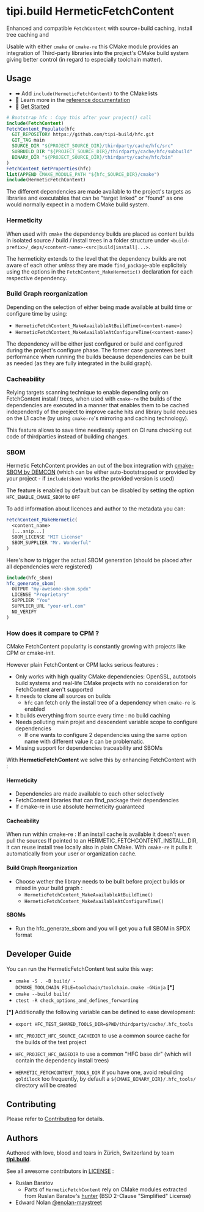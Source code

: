 # tipi.build HermeticFetchContent

Enhanced and compatible `FetchContent` with source+build caching, install tree caching and  

Usable with either `cmake` or `cmake-re` this CMake module provides an 
integration of  Third-party libraries into the project's CMake build system 
giving better control (in regard to especially toolchain matter).

## Usage

* ➡ Add `include(HermeticFetchContent)` to the CMakelists
* 📘 Learn more in the [reference documentation](https://tipi-build.github.io/hfc/)
* 🚀 [Get Started](./example/get-started/)
```cmake
# Bootstrap hfc : Copy this after your project() call
include(FetchContent)
FetchContent_Populate(hfc
  GIT_REPOSITORY https://github.com/tipi-build/hfc.git
  GIT_TAG main
  SOURCE_DIR "${PROJECT_SOURCE_DIR}/thirdparty/cache/hfc/src"
  SUBBUILD_DIR "${PROJECT_SOURCE_DIR}/thirdparty/cache/hfc/subbuild"
  BINARY_DIR "${PROJECT_SOURCE_DIR}/thirdparty/cache/hfc/bin"
)
FetchContent_GetProperties(hfc)
list(APPEND CMAKE_MODULE_PATH "${hfc_SOURCE_DIR}/cmake")
include(HermeticFetchContent)
```

The different dependencies are made available to the project's targets as 
libraries and executables that can be "target linked" or "found" as one would 
normally expect in a modern CMake build system.

### Hermeticity

When used with `cmake` the dependency builds are placed as content builds in 
isolated source / build / install trees in a folder structure under
`<build-prefix>/_deps/<content-name>-<src|build|install|...>`.
 
The hermeticity extends to the level that the dependency builds are not aware
of each other *unless* they are made `find_package`-able explicitely using 
the options in the `FetchContent_MakeHermetic()` declaration for each
respective dependency.

### Build Graph reorganization

Depending on the selection of either being made available at build time or 
configure time by using:

  * `HermeticFetchContent_MakeAvailableAtBuildTime(<content-name>)`
  * `HermeticFetchContent_MakeAvailableAtConfigureTime(<content-name>)`

The dependency will be either just configured or build and configured during the
project's configure phase. The former case guarentees best performance when 
running the builds because dependencies can be built as needed (as they are 
fully integrated in the build graph).

### Cacheability

Relying targets scanning technique to enable depending only on FetchContent 
install/ trees, when used with `cmake-re` the builds of the dependencies are
executed in a manner that enables them to be cached independently of the project
to improve cache hits and library build reeuses on the L1 cache (by using
 `cmake-re`'s mirroring and caching technology).

This feature allows to save time needlessly spent on CI runs checking out code
of thirdparties instead of building changes.

### SBOM

Hermetic FetchContent provides an out of the box integration with 
[cmake-SBOM by DEMCON](https://github.com/DEMCON/cmake-sbom.git) (which can be 
either auto-bootstrapped or provided by your project - if `include(sbom)` works
the provided version is used)

The feature is enabled by default but can be disabled by setting the option
`HFC_ENABLE_CMAKE_SBOM` to `OFF`

To add information about licences and author to the metadata you can:

```cmake
FetchContent_MakeHermetic(
  <content_name>
  [...snip...]
  SBOM_LICENSE "MIT License"
  SBOM_SUPPLIER "Mr. Wonderful"
)
```

Here's how to trigger the actual SBOM generation (should be placed after all dependencies were registered)

```cmake
include(hfc_sbom)
hfc_generate_sbom(
  OUTPUT "my-awesome-sbom.spdx"
  LICENSE "Proprietary"
  SUPPLIER "You"
  SUPPLIER_URL "your-url.com"
  NO_VERIFY
)
```

### How does it compare to CPM ?
CMake FetchContent popularity is constantly growing with projects like CPM or cmake-init.

However plain FetchContent or CPM lacks serious features :
  - Only works with high quality CMake dependencies: OpenSSL, autotools build systems and real-life CMake projects with no consideration for FetchContent aren't supported
  - It needs to clone all sources on builds
    * `hfc` can fetch only the install tree of a dependency when `cmake-re` is enabled
  - It builds everything from source every time : no build caching
  - Needs polluting main projet and descendent variable scope to configure dependencies
    * If one wants to configure 2 dependencies using the same option name with different value it can be problematic.
  - Missing support for dependencies traceability and SBOMs

With **HermeticFetchContent** we solve this by enhancing FetchContent with :
#### Hermeticity
  - Dependencies are made available to each other selectively
  - FetchContent libraries that can find_package their dependencies
  - If cmake-re in use absolute hermeticity guaranteed

#### Cacheability
When run within cmake-re : If an install cache is available it doesn't even pull the sources
If pointed to an HERMETIC_FETCHCONTENT_INSTALL_DIR, it can reuse install tree locally also in plain CMake. With `cmake-re` it pulls it automatically from your user or organization cache. 

#### Build Graph Reorganization
  - Choose wether the library needs to be built before project builds or mixed in your build graph :
    - `HermeticFetchContent_MakeAvailableAtBuildTime()`
    - `HermeticFetchContent_MakeAvailableAtConfigureTime()`

#### SBOMs
  - Run the hfc_generate_sbom and you will get you a full SBOM in SPDX format

## Developer Guide

You can run the HermeticFetchContent test suite this way:

  * `cmake -S . -B build/ -DCMAKE_TOOLCHAIN_FILE=toolchain/toolchain.cmake -GNinja` **[*]** 
  * `cmake --build build/`
  * `ctest -R check_options_and_defines_forwarding`


**[*]** Additionally the following variable can be defined to ease development:

  * `export HFC_TEST_SHARED_TOOLS_DIR=$PWD/thirdparty/cache/.hfc_tools`

  * `HFC_PROJECT_HFC_SOURCE_CACHEDIR` to use a common source cache for the builds of the test project 
  * `HFC_PROJECT_HFC_BASEDIR` to use a common "HFC base dir" (which will contain the dependency install trees)
  * `HERMETIC_FETCHCONTENT_TOOLS_DIR` if you have one, avoid rebuilding `goldilock` too frequently, by default a `${CMAKE_BINARY_DIR}/.hfc_tools/` directory will be created

## Contributing

Please refer to [Contributing](./CONTRIBUTING.md) for details.

## Authors

Authored with love, blood and tears in Zürich, Switzerland by team **[tipi.build](https://tipi.build)**.

See all awesome contributors in [LICENSE](./LICENSE) :
* Ruslan Baratov
  * Parts of `HermeticFetchContent` rely on CMake modules extracted from
    Ruslan Baratov's [hunter](https://github.com/ruslo/hunter)
    (BSD 2-Clause "Simplified" License)
* Edward Nolan [@enolan-maystreet](https://github.com/enolan-maystreet)
